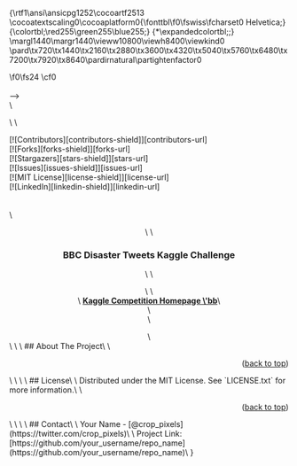 {\rtf1\ansi\ansicpg1252\cocoartf2513
\cocoatextscaling0\cocoaplatform0{\fonttbl\f0\fswiss\fcharset0 Helvetica;}
{\colortbl;\red255\green255\blue255;}
{\*\expandedcolortbl;;}
\margl1440\margr1440\vieww10800\viewh8400\viewkind0
\pard\tx720\tx1440\tx2160\tx2880\tx3600\tx4320\tx5040\tx5760\tx6480\tx7200\tx7920\tx8640\pardirnatural\partightenfactor0

\f0\fs24 \cf0 <!--  -->\
<a name="readme-top"></a>\
-->\
\
<!-- PROJECT SHIELDS -->\
<!--\
*** I'm using markdown "reference style" links for readability.\
*** Reference links are enclosed in brackets [ ] instead of parentheses ( ).\
*** See the bottom of this document for the declaration of the reference variables\
*** for contributors-url, forks-url, etc. This is an optional, concise syntax you may use.\
*** https://www.markdownguide.org/basic-syntax/#reference-style-links\
-->\
[![Contributors][contributors-shield]][contributors-url]\
[![Forks][forks-shield]][forks-url]\
[![Stargazers][stars-shield]][stars-url]\
[![Issues][issues-shield]][issues-url]\
[![MIT License][license-shield]][license-url]\
[![LinkedIn][linkedin-shield]][linkedin-url]\
\
<br />\
<div align="center">\
\
  <h3 align="center">BBC Disaster Tweets Kaggle Challenge</h3>\
\
  <p align="center">\
    \
    <br />\
    <a href="https://www.kaggle.com/competitions/nlp-getting-started/data"><strong>Kaggle Competition Homepage \'bb</strong></a>\
    <br />\
    <br />\
  </p>\
</div>\
\
<!-- ABOUT THE PROJECT -->\
## About The Project\
\
<p align="right">(<a href="#readme-top">back to top</a>)</p>\
\
\
<!-- LICENSE -->\
## License\
\
Distributed under the MIT License. See `LICENSE.txt` for more information.\
\
<p align="right">(<a href="#readme-top">back to top</a>)</p>\
\
\
<!-- CONTACT -->\
## Contact\
\
Your Name - [@crop_pixels](https://twitter.com/crop_pixels)\
\
Project Link: [https://github.com/your_username/repo_name](https://github.com/your_username/repo_name)\
}